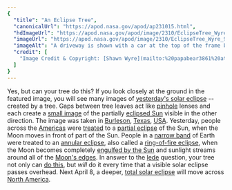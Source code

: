 ```yaml
---
{
  "title": "An Eclipse Tree",
  "canonicalUrl": "https://apod.nasa.gov/apod/ap231015.html",
  "hdImageUrl": "https://apod.nasa.gov/apod/image/2310/EclipseTree_Wyre_3024.jpg",
  "imageUrl": "https://apod.nasa.gov/apod/image/2310/EclipseTree_Wyre_960.jpg",
  "imageAlt": "A driveway is shown with a car at the top of the frame but a series of shadows across the rest of the frame. A close inspection of these shadows shows that they are frequently small images of an ongoing partial solar eclipse. Please see the explanation for more detailed information.",
  "credit": [
    "Image Credit & Copyright: [Shawn Wyre](mailto:%20papabear3861%20at%20sbcglobal%20dot%20net)"
  ]
}
---
```


Yes, but can your tree do this? If you look closely at the ground in the featured image, you will see many images of [yesterday's solar eclipse](https://science.nasa.gov/eclipses/future-eclipses/eclipse-2023/where-when) -- created by a tree. Gaps between tree leaves act like [pinhole](https://www.jpl.nasa.gov/edu/learn/project/how-to-make-a-pinhole-camera/) lenses and each create a [small image](https://apod.nasa.gov/apod/ap001225.html) of the partially [eclipsed Sun](https://spaceplace.nasa.gov/eclipse-snap/en/) visible in the other direction. The image was taken in [Burleson](https://youtu.be/Gb6C87BeEaE), [Texas](https://en.wikipedia.org/wiki/Texas), [USA](https://en.wikipedia.org/wiki/United_States). Yesterday, people across the [Americas](https://en.wikipedia.org/wiki/Americas) were [treated](https://hiawasseevet.com/wp-content/uploads/2021/08/smiling-cat-for-web.jpg) to a [partial eclipse](https://apod.nasa.gov/apod/ap191227.html) of the Sun, when the Moon moves in front of part of the Sun. People in a [narrow band](https://science.nasa.gov/eclipses/future-eclipses/eclipse-2023/where-when) of Earth were treated to an [annular eclipse](https://apod.nasa.gov/apod/ap100122.html), also called a [ring-of-fire eclipse](https://apod.nasa.gov/apod/ap200615.html), when the Moon becomes completely [engulfed by the Sun](https://apod.nasa.gov/apod/ap230910.html) and sunlight streams around all of the [Moon's edges](https://apod.nasa.gov/apod/ap230917.html). In answer to the [lede](https://www.thoughtco.com/how-to-write-a-great-lede-2074346) question, your tree not only can [do this](https://apod.nasa.gov/apod/ap170320.html), but _will_ do it every time that a visible solar eclipse passes overhead. Next April 8, a deeper, [total solar eclipse](https://science.nasa.gov/eclipses/future-eclipses/eclipse-2024/where-when/) will move across [North America](https://en.wikipedia.org/wiki/North_America).
